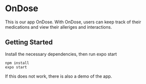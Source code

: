 # OnDose

This is our app OnDose. With OnDose, users can keep track of their medications and view their alleriges and interactions.

## Getting Started
Install the necessary dependencies, then run expo start
```
npm install
expo start
```
If this does not work, there is also a demo of the app.